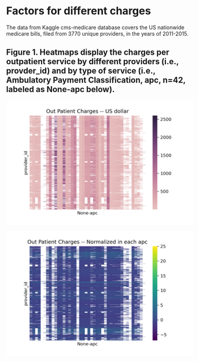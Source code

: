 # Factors for different charges
The data from Kaggle cms-medicare database covers the US nationwide medicare bills, filed from 3770 unique providers, in the years of 2011-2015. 

## Figure 1. Heatmaps display the charges per outpatient service by different providers (i.e., provder_id) and by type of service (i.e., Ambulatory Payment Classification, apc, n=42, labeled as None-apc below).      

![Figure1](OutPatientCharges.png)     

![Figure2](OutPatientChargesNorm.png)

